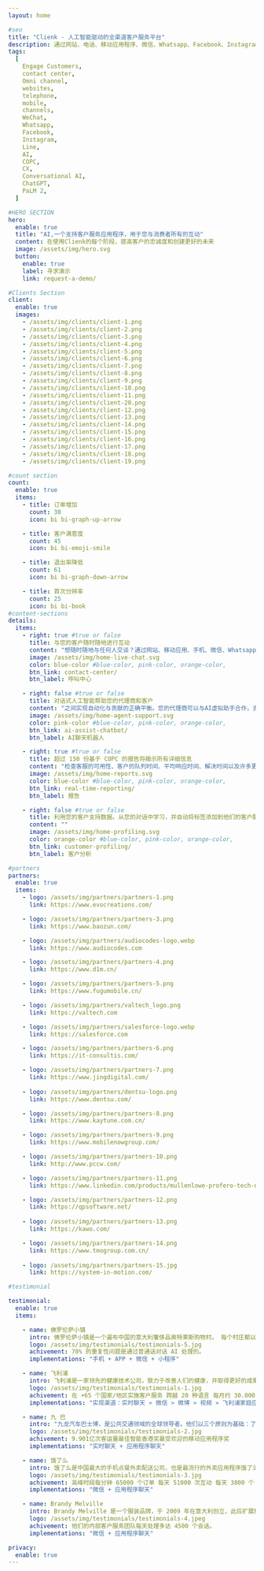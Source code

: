 ```yaml
---
layout: home

#seo
title: "Clienk - 人工智能驱动的全渠道客户服务平台"
description: 通过网站、电话、移动应用程序、微信、Whatsapp、Facebook、Instagram、Lazada、Shopee 和许多其他流行的消息传递应用程序等社交媒体渠道吸引客户。
tags:
  [
    Engage Customers,
    contact center,
    Omni channel,
    websites,
    telephone,
    mobile,
    channels,
    WeChat,
    Whatsapp,
    Facebook,
    Instagram,
    Line,
    AI,
    COPC,
    CX,
    Conversational AI,
    ChatGPT,
    PaLM 2,
  ]

#HERO SECTION
hero:
  enable: true
  title: "AI,一个支持客户服务应用程序，用于您与消费者所有的互动"
  content: 在使用Clienk的每个阶段，提高客户的忠诚度和创建更好的未来
  image: /assets/img/hero.svg
  button:
    enable: true
    label: 寻求演示
    link: request-a-demo/

#Clients Section
client:
  enable: true
  images:
    - /assets/img/clients/client-1.png
    - /assets/img/clients/client-2.png
    - /assets/img/clients/client-3.png
    - /assets/img/clients/client-4.png
    - /assets/img/clients/client-5.png
    - /assets/img/clients/client-6.png
    - /assets/img/clients/client-7.png
    - /assets/img/clients/client-8.png
    - /assets/img/clients/client-9.png
    - /assets/img/clients/client-10.png
    - /assets/img/clients/client-11.png
    - /assets/img/clients/client-20.png
    - /assets/img/clients/client-12.png
    - /assets/img/clients/client-13.png
    - /assets/img/clients/client-14.png
    - /assets/img/clients/client-15.png
    - /assets/img/clients/client-16.png
    - /assets/img/clients/client-17.png
    - /assets/img/clients/client-18.png
    - /assets/img/clients/client-19.png

#count section
count:
  enable: true
  items:
    - title: 订单增加
      count: 30
      icon: bi bi-graph-up-arrow

    - title: 客户满意度
      count: 45
      icon: bi bi-emoji-smile

    - title: 退出率降低
      count: 61
      icon: bi bi-graph-down-arrow

    - title: 首次分辨率
      count: 25
      icon: bi bi-book
#content-sections
details:
  items:
    - right: true #true or false
      title: 与您的客户随时随地进行互动
      content: "想随时随地与任何人交谈？通过网站、移动应用、手机、微信、Whatsapp、Facebook、Instagram 以及许多其他的热门社交媒体渠道吸引客户。将所有对话通过一个高效的平台连接"
      image: /assets/img/home-live-chat.svg
      color: blue-color #blue-color, pink-color, orange-color,
      btn_link: contact-center/
      btn_label: 呼叫中心

    - right: false #true or false
      title: 对话式人工智能帮助您的代理商和客户
      content: "之间实现自动化与贡献的正确平衡。您的代理商可以与AI虚拟助手合作，支持他们在客户服务英雄的日子里。您可以部署由ChatGPT、PaLM 2或Baidu等大型语言模型驱动的聊天机器人。"
      image: /assets/img/home-agent-support.svg
      color: pink-color #blue-color, pink-color, orange-color,
      btn_link: ai-assist-chatbot/
      btn_label: AI聊天机器人

    - right: true #true or false
      title: 超过 150 份基于 COPC 的报告将揭示所有详细信息
      content: "检查客服的可用性、客户的队列时间、平均响应时间、解决时间以及许多更详细的报告。所有可导出和可呈现的现成图表和统计数据"
      image: /assets/img/home-reports.svg
      color: blue-color #blue-color, pink-color, orange-color,
      btn_link: real-time-reporting/
      btn_label: 报告

    - right: false #true or false
      title: 利用您的客户支持数据。从您的对话中学习，并自动将标签添加到他们的客户配置文件中，这都要归功于 AI 的聆听
      content: ""
      image: /assets/img/home-profiling.svg
      color: orange-color #blue-color, pink-color, orange-color,
      btn_link: customer-profiling/
      btn_label: 客户分析

#partners
partners:
  enable: true
  items:
    - logo: /assets/img/partners/partners-1.png
      link: https://www.evocreations.com/

    - logo: /assets/img/partners/partners-3.png
      link: https://www.baozun.com/

    - logo: /assets/img/partners/audiocodes-logo.webp
      link: https://www.audiocodes.com

    - logo: /assets/img/partners/partners-4.png
      link: https://www.d1m.cn/

    - logo: /assets/img/partners/partners-5.png
      link: https://www.fugumobile.cn/

    - logo: /assets/img/partners/valtech_logo.png
      link: https://valtech.com

    - logo: /assets/img/partners/salesforce-logo.webp
      link: https://salesforce.com

    - logo: /assets/img/partners/partners-6.png
      link: https://it-consultis.com/

    - logo: /assets/img/partners/partners-7.png
      link: https://www.jingdigital.com/
      
    - logo: /assets/img/partners/dentsu-logo.png
      link: https://www.dentsu.com/

    - logo: /assets/img/partners/partners-8.png
      link: https://www.kaytune.com.cn/

    - logo: /assets/img/partners/partners-9.png
      link: https://www.mobilenowgroup.com/

    - logo: /assets/img/partners/partners-10.png
      link: http://www.pccw.com/

    - logo: /assets/img/partners/partners-11.png
      link: https://www.linkedin.com/products/mullenlowe-profero-tech-ninecrm/

    - logo: /assets/img/partners/partners-12.png
      link: https://qpsoftware.net/
      
    - logo: /assets/img/partners/partners-13.png
      link: https://kawo.com/

    - logo: /assets/img/partners/partners-14.png
      link: https://www.tmogroup.com.cn/
      
    - logo: /assets/img/partners/partners-15.jpg
      link: https://system-in-motion.com/

#testimonial

testimonial:
  enable: true
  items:

    - name: 佛罗伦萨小镇
      intro: 佛罗伦萨小镇是一个遍布中国的意大利奢侈品奥特莱斯购物村。 每个村庄都以折扣价出售大量设计师品牌和奢侈品牌。 这些村庄还包括餐馆、咖啡馆和儿童游乐场。 佛罗伦萨小镇每年为约 2500 万顾客提供服务。
      logo: /assets/img/testimonials/testimonials-5.jpg
      achivement: 70% 的重复性问题是通过普通话对话 AI 处理的。
      implementations: "手机 + APP + 微信 + 小程序"

    - name: 飞利浦
      intro: 飞利浦是一家领先的健康技术公司，致力于改善人们的健康，并取得更好的成果，从而参与医疗保健、照明和消费者健康市场 
      logo: /assets/img/testimonials/testimonials-1.jpg
      achivement: 在 +65 个国家/地区实施客户服务 跨越 20 种语言 每月约 30.000 次聊天 通过线上直播让买家购买意向高达 96%
      implementations: "实现渠道：实时聊天 » 微信 » 微博 » 视频 » 飞利浦家庭应用程序聊天"

    - name: 九 巴
      intro: "九龙汽车巴士博，是公共交通领域的全球领导者。他们以三个原则为基础：了解我们服务对象的需求，引入环保创新技术，以及实现新的安全标准和更高的效率"
      logo: /assets/img/testimonials/testimonials-2.jpg
      achivement: 9.901亿次客运量最佳智能香港奖最受欢迎的移动应用程序奖
      implementations: "实时聊天 + 应用程序聊天"

    - name: 饿了么
      intro: 饿了么是中国最大的手机点餐外卖配送公司，也是最流行的外卖应用程序饿了么还通过为当地餐馆提供订单管理计费技术，对点单内容升级，同时提供新鲜食品这些服务升级从饿了么的消费者中显著地塑造了消费者的行为
      logo: /assets/img/testimonials/testimonials-3.jpg
      achivement: 高峰时段每分钟 65000 个订单 每天 51000 次互动 每天 3800 个 APP 请求 6000 快递员
      implementations: "微信 + 应用程序聊天"

    - name: Brandy Melville
      intro: Brandy Melville 是一个服装品牌，于 2009 年在意大利创立，此后扩展到美国、加拿大、中国和英国等国家。 该品牌以其休闲舒适的服装风格而闻名，通常采用复古风格的设计。 该品牌主要以年轻女性为客户群。
      logo: /assets/img/testimonials/testimonials-4.jpeg
      achivement: 他们的内部客户服务团队每天处理多达 4500 个会话。
      implementations: "微信 + 应用程序聊天"

privacy:
  enable: true
---
```


